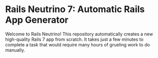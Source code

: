 # Rails Neutrino 7: Automatic Rails App Generator

Welcome to Rails Neutrino! This repository automatically creates a new high-quality Rails 7 app from scratch. It takes just a few minutes to complete a task that would require many hours of grueling work to do manually.

